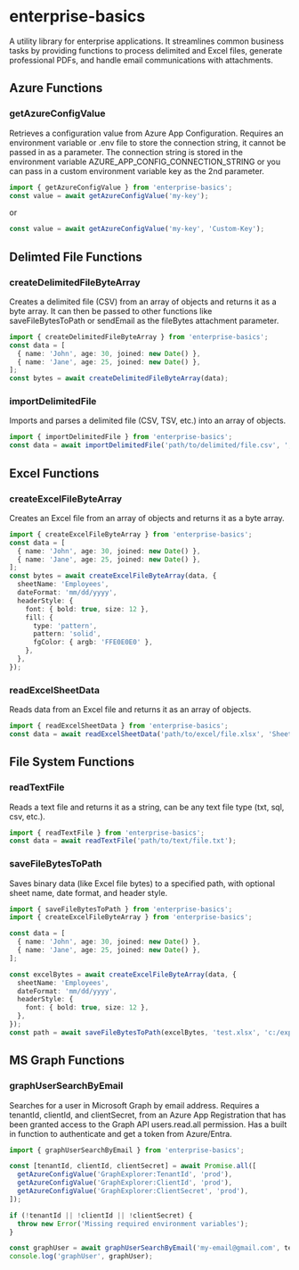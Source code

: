 # enterprise-basics

A utility library for enterprise applications. It streamlines common business tasks by providing functions to process delimited and Excel files, generate professional PDFs, and handle email communications with attachments.

## Azure Functions

### getAzureConfigValue

Retrieves a configuration value from Azure App Configuration. Requires an environment variable or .env file to store the connection string, it cannot be passed in as a parameter. The connection string is stored in the environment variable AZURE_APP_CONFIG_CONNECTION_STRING or you can pass in a custom environment variable key as the 2nd parameter.

```typescript
import { getAzureConfigValue } from 'enterprise-basics';
const value = await getAzureConfigValue('my-key');
```

or

```typescript
const value = await getAzureConfigValue('my-key', 'Custom-Key');
```

## Delimted File Functions

### createDelimitedFileByteArray

Creates a delimited file (CSV) from an array of objects and returns it as a byte array. It can then be passed to other functions like saveFileBytesToPath or sendEmail as the fileBytes attachment parameter.

```typescript
import { createDelimitedFileByteArray } from 'enterprise-basics';
const data = [
  { name: 'John', age: 30, joined: new Date() },
  { name: 'Jane', age: 25, joined: new Date() },
];
const bytes = await createDelimitedFileByteArray(data);
```

### importDelimitedFile

Imports and parses a delimited file (CSV, TSV, etc.) into an array of objects.

```typescript
import { importDelimitedFile } from 'enterprise-basics';
const data = await importDelimitedFile('path/to/delimited/file.csv', ',');
```

## Excel Functions

### createExcelFileByteArray

Creates an Excel file from an array of objects and returns it as a byte array.

```typescript
import { createExcelFileByteArray } from 'enterprise-basics';
const data = [
  { name: 'John', age: 30, joined: new Date() },
  { name: 'Jane', age: 25, joined: new Date() },
];
const bytes = await createExcelFileByteArray(data, {
  sheetName: 'Employees',
  dateFormat: 'mm/dd/yyyy',
  headerStyle: {
    font: { bold: true, size: 12 },
    fill: {
      type: 'pattern',
      pattern: 'solid',
      fgColor: { argb: 'FFE0E0E0' },
    },
  },
});
```

### readExcelSheetData

Reads data from an Excel file and returns it as an array of objects.

```typescript
import { readExcelSheetData } from 'enterprise-basics';
const data = await readExcelSheetData('path/to/excel/file.xlsx', 'Sheet1');
```

## File System Functions

### readTextFile

Reads a text file and returns it as a string, can be any text file type (txt, sql, csv, etc.).

```typescript
import { readTextFile } from 'enterprise-basics';
const data = await readTextFile('path/to/text/file.txt');
```

### saveFileBytesToPath

Saves binary data (like Excel file bytes) to a specified path, with optional sheet name, date format, and header style.

```typescript
import { saveFileBytesToPath } from 'enterprise-basics';
import { createExcelFileByteArray } from 'enterprise-basics';

const data = [
  { name: 'John', age: 30, joined: new Date() },
  { name: 'Jane', age: 25, joined: new Date() },
];

const excelBytes = await createExcelFileByteArray(data, {
  sheetName: 'Employees',
  dateFormat: 'mm/dd/yyyy',
  headerStyle: {
    font: { bold: true, size: 12 },
  },
});
const path = await saveFileBytesToPath(excelBytes, 'test.xlsx', 'c:/exports');
```

## MS Graph Functions

### graphUserSearchByEmail

Searches for a user in Microsoft Graph by email address. Requires a tenantId, clientId, and clientSecret, from an Azure App Registration that has been granted access to the Graph API users.read.all permission. Has a built in function to authenticate and get a token from Azure/Entra.

```typescript
import { graphUserSearchByEmail } from 'enterprise-basics';

const [tenantId, clientId, clientSecret] = await Promise.all([
  getAzureConfigValue('GraphExplorer:TenantId', 'prod'),
  getAzureConfigValue('GraphExplorer:ClientId', 'prod'),
  getAzureConfigValue('GraphExplorer:ClientSecret', 'prod'),
]);

if (!tenantId || !clientId || !clientSecret) {
  throw new Error('Missing required environment variables');
}

const graphUser = await graphUserSearchByEmail('my-email@gmail.com', tenantId, clientId, clientSecret);
console.log('graphUser', graphUser);
```
